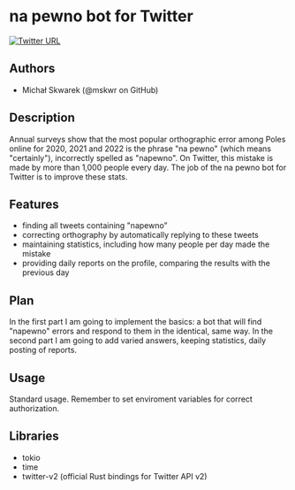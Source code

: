 # na pewno bot for Twitter
[![Twitter URL](https://img.shields.io/twitter/url/https/twitter.com/napewnobot.svg?style=social&label=Follow%20%40napewnobot)](https://twitter.com/napewnobot)


## Authors
- Michał Skwarek (@mskwr on GitHub)

## Description
Annual surveys show that the most popular orthographic error among Poles online for 2020, 2021 and 2022 is the phrase "na pewno" (which means "certainly"), incorrectly spelled as "napewno". On Twitter, this mistake is made by more than 1,000 people every day. The job of the na pewno bot for Twitter is to improve these stats.

## Features
- finding all tweets containing "napewno"
- correcting orthography by automatically replying to these tweets
- maintaining statistics, including how many people per day made the mistake
- providing daily reports on the profile, comparing the results with the previous day

## Plan
In the first part I am going to implement the basics: a bot that will find "napewno" errors and respond to them in the identical, same way. In the second part I am going to add varied answers, keeping statistics, daily posting of reports.

## Usage
Standard usage. Remember to set enviroment variables for correct authorization.

## Libraries
- tokio
- time
- twitter-v2 (official Rust bindings for Twitter API v2)
